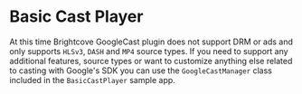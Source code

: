 # Basic Cast Player

At this time Brightcove GoogleCast plugin does not support DRM or ads and only supports `HLSv3`, `DASH` and `MP4` source types. If you need to support any additional features, source types or want to customize anything else related to casting with Google's SDK you can use the `GoogleCastManager` class included in the `BasicCastPlayer` sample app.
